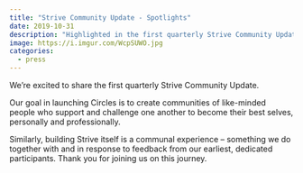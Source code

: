 ```yaml
---
title: "Strive Community Update - Spotlights"
date: 2019-10-31
description: "Highlighted in the first quarterly Strive Community Update."
image: https://i.imgur.com/WcpSUWO.jpg
categories:
  - press
---
```


We’re excited to share the first quarterly Strive Community Update.

Our goal in launching Circles is to create communities of like-minded people who support and challenge one another to become their best selves, personally and professionally.

Similarly, building Strive itself is a communal experience – something we do together with and in response to feedback from our earliest, dedicated participants. Thank you for joining us on this journey.
